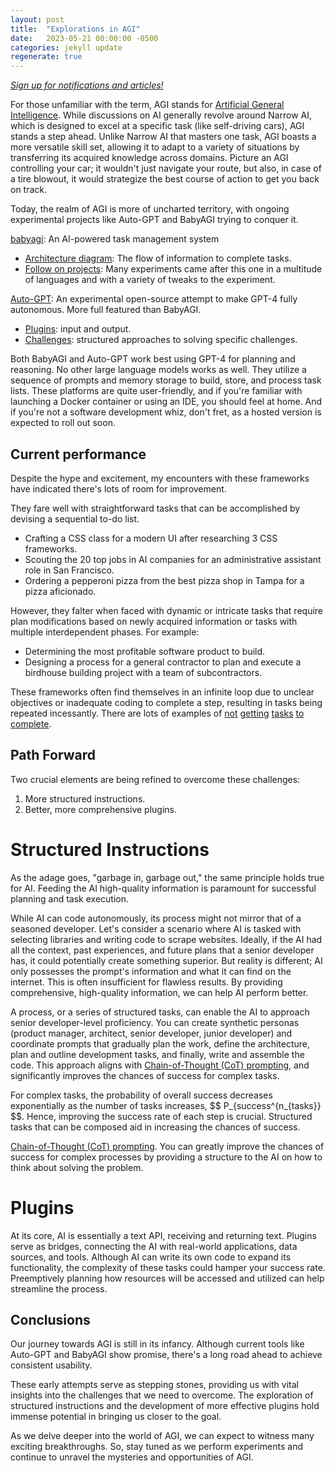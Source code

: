 ```yaml
---
layout: post
title:  "Explorations in AGI"
date:   2023-05-21 00:00:00 -0500
categories: jekyll update
regenerate: true
---
```


[*Sign up for notifications and articles!*](https://buttondown.email/jmcminis)

For those unfamiliar with the term, AGI stands for [Artificial General Intelligence](https://en.wikipedia.org/wiki/Artificial_general_intelligence). While discussions on AI generally revolve around Narrow AI, which is designed to excel at a specific task (like self-driving cars), AGI stands a step ahead. Unlike Narrow AI that masters one task, AGI boasts a more versatile skill set, allowing it to adapt to a variety of situations by transferring its acquired knowledge across domains. Picture an AGI controlling your car; it wouldn't just navigate your route, but also, in case of a tire blowout, it would strategize the best course of action to get you back on track.

Today, the realm of AGI is more of uncharted territory, with ongoing experimental projects like Auto-GPT and BabyAGI trying to conquer it. 

[babyagi](https://github.com/yoheinakajima/babyagi): An AI-powered task management system
- [Architecture diagram](https://github.com/yoheinakajima/babyagi#how-it-works): The flow of information to complete tasks.
- [Follow on projects](https://github.com/yoheinakajima/babyagi/blob/main/docs/inspired-projects.md#inspired-projects): Many experiments came after this one in a multitude of languages and with a variety of tweaks to the experiment.

[Auto-GPT](https://news.agpt.co/): An experimental open-source attempt to make GPT-4 fully autonomous. More full featured than BabyAGI.
- [Plugins](https://github.com/Significant-Gravitas/Auto-GPT-Plugins#plugins): input and output.
- [Challenges](https://github.com/Significant-Gravitas/Nexus/wiki/Challenges): structured approaches to solving specific challenges.

Both BabyAGI and Auto-GPT work best using GPT-4 for planning and reasoning. No other large language models works as well. They utilize a sequence of prompts and memory storage to build, store, and process task lists. These platforms are quite user-friendly, and if you're familiar with launching a Docker container or using an IDE, you should feel at home. And if you're not a software development whiz, don't fret, as a hosted version is expected to roll out soon.

## Current performance

Despite the hype and excitement, my encounters with these frameworks have indicated there's lots of room for improvement. 

They fare well with straightforward tasks that can be accomplished by devising a sequential to-do list.
- Crafting a CSS class for a modern UI after researching 3 CSS frameworks.
- Scouting the 20 top jobs in AI companies for an administrative assistant role in San Francisco.
- Ordering a pepperoni pizza from the best pizza shop in Tampa for a pizza aficionado.

However, they falter when faced with dynamic or intricate tasks that require plan modifications based on newly acquired information or tasks with multiple interdependent phases. For example:
- Determining the most profitable software product to build.
- Designing a process for a general contractor to plan and execute a birdhouse building project with a team of subcontractors.

These frameworks often find themselves in an infinite loop due to unclear objectives or inadequate coding to complete a step, resulting in tasks being repeated incessantly. There are lots of examples of [not](https://www.reddit.com/r/AutoGPT/comments/12hqm7u/autogpt_issues_not_getting_any_to_completion/) [getting](https://github.com/Significant-Gravitas/Auto-GPT/issues/1994) [tasks](https://github.com/Significant-Gravitas/Auto-GPT/issues/2726) [to](https://github.com/Significant-Gravitas/Auto-GPT/discussions/2639) [complete](https://github.com/Significant-Gravitas/Auto-GPT/discussions/3962).

## Path Forward

Two crucial elements are being refined to overcome these challenges: 
1. More structured instructions.
2. Better, more comprehensive plugins.

# Structured Instructions

As the adage goes, "garbage in, garbage out," the same principle holds true for AI. Feeding the AI high-quality information is paramount for successful planning and task execution. 

While AI can code autonomously, its process might not mirror that of a seasoned developer. Let's consider a scenario where AI is tasked with selecting libraries and writing code to scrape websites. Ideally, if the AI had all the context, past experiences, and future plans that a senior developer has, it could potentially create something superior. But reality is different; AI only possesses the prompt's information and what it can find on the internet. This is often insufficient for flawless results. By providing comprehensive, high-quality information, we can help AI perform better.

A process, or a series of structured tasks, can enable the AI to approach senior developer-level proficiency. You can create synthetic personas (product manager, architect, senior developer, junior developer) and coordinate prompts that gradually plan the work, define the architecture, plan and outline development tasks, and finally, write and assemble the code. This approach aligns with [Chain-of-Thought (CoT) prompting](https://www.promptingguide.ai/techniques/cot), and significantly improves the chances of success for complex tasks.

For complex tasks, the probability of overall success decreases exponentially as the number of tasks increases, $$ P_{success^{n_{tasks}} $$. Hence, improving the success rate of each step is crucial. Structured tasks that can be composed aid in increasing the chances of success.


[Chain-of-Thought (CoT) prompting](). You can greatly improve the chances of success for complex processes by providing a structure to the AI on how to think about solving the problem.

# Plugins

At its core, AI is essentially a text API, receiving and returning text. Plugins serve as bridges, connecting the AI with real-world applications, data sources, and tools. Although AI can write its own code to expand its functionality, the complexity of these tasks could hamper your success rate. Preemptively planning how resources will be accessed and utilized can help streamline the process.

## Conclusions

Our journey towards AGI is still in its infancy. Although current tools like Auto-GPT and BabyAGI show promise, there's a long road ahead to achieve consistent usability. 

These early attempts serve as stepping stones, providing us with vital insights into the challenges that we need to overcome. The exploration of structured instructions and the development of more effective plugins hold immense potential in bringing us closer to the goal. 

As we delve deeper into the world of AGI, we can expect to witness many exciting breakthroughs. So, stay tuned as we perform experiments and continue to unravel the mysteries and opportunities of AGI.
